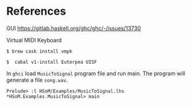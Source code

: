 

# References

GUI https://gitlab.haskell.org/ghc/ghc/-/issues/13730


Virtual MIDI Keyboard 

```
$ brew cask install vmpk
```

```
$  cabal v1-install Euterpea UISF
```

In `ghci` load `MusicToSignal` program file and run main. The program will generate a file `song.wav`.

```
Prelude> :l HSoM/Examples/MusicToSignal.lhs
*HSoM.Examples.MusicToSignal> main
```
